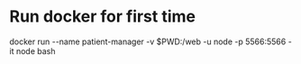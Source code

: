 # Run docker for first time
docker run --name patient-manager -v $PWD:/web -u node -p 5566:5566 -it node bash
